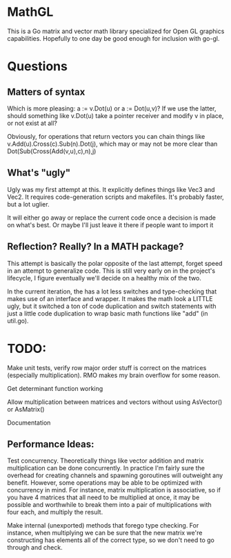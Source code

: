 MathGL
======

This is a Go matrix and vector math library specialized for Open GL graphics capabilities. Hopefully to one day be good enough for inclusion with go-gl.

# Questions

## Matters of syntax

Which is more pleasing: a := v.Dot(u) or a := Dot(u,v)? If we use the latter, should something like v.Dot(u) take a pointer receiver and modify v in place, or not exist at all?

Obviously, for operations that return vectors you can chain things like v.Add(u).Cross(c).Sub(n).Dot(j), which may or may not be more clear than Dot(Sub(Cross(Add(v,u),c),n),j)

## What's "ugly"

Ugly was my first attempt at this. It explicitly defines things like Vec3 and Vec2. It requires code-generation scripts and makefiles. It's probably faster, but a lot uglier.

It will either go away or replace the current code once a decision is made on what's best. Or maybe I'll just leave it there if people want to import it

## Reflection? Really? In a MATH package?

This attempt is basically the polar opposite of the last attempt, forget speed in an attempt to generalize code. This is still very early on in the project's lifecycle, I figure eventually we'll decide on a healthy mix of the two.

In the current iteration, the has a lot less switches and type-checking that makes use of an interface and wrapper. It makes the math look a LITTLE ugly, but it switched a ton of code duplication and switch statements with just a little code duplication to wrap basic math functions like "add" (in util.go).

# TODO:

Make unit tests, verify row major order stuff is correct on the matrices (especially multiplication). RMO makes my brain overflow for some reason.

Get determinant function working

Allow multiplication between matrices and vectors without using AsVector() or AsMatrix()

Documentation

## Performance Ideas:

Test concurrency. Theoretically things like vector addition and matrix multiplication can be done concurrently. In practice I'm fairly sure the overhead for creating channels and spawning goroutines will outweight any benefit. However, some operations may be able to be optimized with concurrency in mind. For instance, matrix multiplication is associative, so if you have 4 matrices that all need to be multiplied at once, it may be possible and worthwhile to break them into a pair of multiplications with four each, and multiply the result.

Make internal (unexported) methods that forego type checking. For instance, when multiplying we can be sure that the new matrix we're constructing has elements all of the correct type, so we don't need to go through and check.